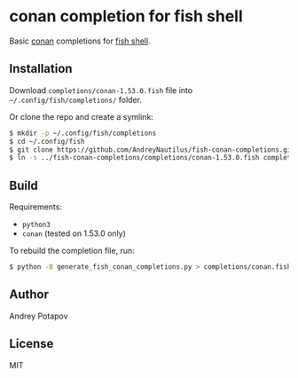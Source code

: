 # conan completion for fish shell

Basic [conan](https://conan.io/) completions for [fish shell](https://fishshell.com/).

## Installation

Download `completions/conan-1.53.0.fish` file into `~/.config/fish/completions/` folder.

Or clone the repo and create a symlink:
```bash
$ mkdir -p ~/.config/fish/completions
$ cd ~/.config/fish
$ git clone https://github.com/AndreyNautilus/fish-conan-completions.git
$ ln -s ../fish-conan-completions/completions/conan-1.53.0.fish completions/
```

## Build

Requirements:

- `python3`
- `conan` (tested on 1.53.0 only)

To rebuild the completion file, run:

```bash
$ python -B generate_fish_conan_completions.py > completions/conan.fish
```

## Author

Andrey Potapov

## License

MIT
